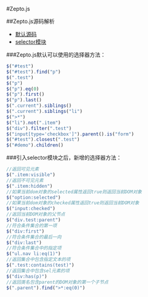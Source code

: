 #Zepto.js

##Zepto.js源码解析

* [默认源码](https://github.com/stormtea123/sourceCodeAnalysis/tree/master/zepto/zepto.js)
* [selector模块](https://github.com/stormtea123/sourceCodeAnalysis/tree/master/zepto/selector.js)

###Zepto.js默认可以使用的选择器方法：
```javascript
$("#test")
$("#test").find("p")
$(".test")
$("p")
$("p").eq(0)
$("p").first()
$("p").last()
$(".current").siblings()
$(".current").siblings("li")
$(">*")
$("li").not(".item")
$("div").filter(".test")
$("input[type='checkbox']").parent().is("form")
$("#test").closest(".test")
$("#demo").children()
```
###引入selector模块之后，新增的选择器方法：
```javascript
//返回可见元素
$(".item:visible")
//返回不可见元素
$(".item:hidden")
//如果当前dom对象的selected属性返回true则返回当前DOM对象
$("option:selected")
//如果当前dom对象的checked属性返回true则返回当前DOM对象
$("input:checked")
//返回当前DOM对象的父节点
$("div.test:parent")
//符合条件集合的第一项
$("div:first")
//符合条件集合的最后一向
$("div:last")
//符合条件集合中的指定项
$("ul.nav li:eq(1)")
//返回集合中包含指定文本的项
$(".test:contains(test)")
//返回集合中包含sel元素的项
$("div:has(p)")
//返回类名包含parent的DOM对象的第一个子节点
$(".parent").find(">*:eq(0)")
```


